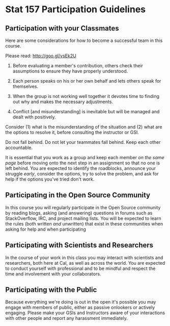 Stat 157 Participation Guidelines
=================================

Participation with your Classmates
----------------------------------

Here are some considerations for how to become a successful team in
this course.

Please read: http://goo.gl/vsEk2U

1) Before evaluating a member's contribution, others check their
assumptions to ensure they have properly understood.

2) Each person speaks on his or her own behalf and lets others speak
for themselves.

3) When the group is not working well together it devotes time to
finding out why and makes the necessary adjustments.

4) Conflict [and misunderstanding] is inevitable but will be managed
and dealt with positively.

Consider (1) what is the misunderstanding of the situation and (2)
what are the options to resolve it, before consulting the instructor
or GSI.

Do not fall behind. Do not let your teammates fall behind. Keep each
other accountable.

It is essential that you work as a group and keep each member *on the
same page* before moving onto the next step in an assignment so that
no one is left behind. You are expected to identify the roadblocks,
announce your struggle *early*, consider the options, try to solve the
problem, and ask for help if the options you've tried don't work.


Participating in the Open Source Community
------------------------------------------

In this course you will regularly participate in the Open Source
community by reading blogs, asking (and answering) questions in forums
such as StackOverflow, IRC, and project mailing lists. You will be
expected to learn the rules (both written *and* unwritten) that exist
in these communities when asking for help and when participating


Participating with Scientists and Researchers
---------------------------------------------

In the course of your work in this class you may interact with
scientists and researchers, both here at Cal, as well as across the
world. You are expected to conduct yourself with professional and to
be mindful and respect the time and involvement with your
collaborators.

Participating with the Public
-----------------------------

Because everything we're doing is out in the open it's possible you
may engage with members of public, either as passive onlookers or
actively engaging. Please make your GSIs and Instructors aware of your
interactions with other people and report any harassment immediately.
